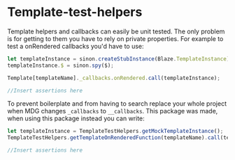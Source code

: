 Template-test-helpers
================================

Template helpers and callbacks can easily be unit tested. 
The only problem is for getting to them you have to rely on private properties.
For example to test a onRendered callbacks you'd have to use:

```javascript
let templateInstance = sinon.createStubInstance(Blaze.TemplateInstance);
templateInstance.$ = sinon.spy($);

Template[templateName]._callbacks.onRendered.call(templateInstance);

//Insert assertions here
```

To prevent boilerplate and from having to search replace your whole project when MDG changes ```_callbacks``` to ```__callbacks```.
This package was made, when using this package instead you can write:

```javascript
let templateInstance = TemplateTestHelpers.getMockTemplateInstance();
TemplateTestHelpers.getTemplateOnRenderedFunction(templateName).call(templateInstance);

//Insert assertions here
```
